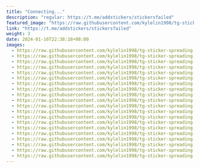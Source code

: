 ```yaml
---
title: "Connecting..."
description: "regular: https://t.me/addstickers/stickersfailed"
featured_image: "https://raw.githubusercontent.com/kylelin1998/tg-sticker-spreading-worldwide-images/main/img/8b7cbb2a-3215-4c44-bf13-27a16d3600e9.jpg"
link: "https://t.me/addstickers/stickersfailed"
weight: 3
date: 2024-01-16T22:38:18+08:00
images:
  - https://raw.githubusercontent.com/kylelin1998/tg-sticker-spreading-worldwide-images/main/img/8b7cbb2a-3215-4c44-bf13-27a16d3600e9.jpg
  - https://raw.githubusercontent.com/kylelin1998/tg-sticker-spreading-worldwide-images/main/img/45e689ad-c6f5-4b8b-82c4-54cc9de27c4f.jpg
  - https://raw.githubusercontent.com/kylelin1998/tg-sticker-spreading-worldwide-images/main/img/914d4a59-1734-4b89-be8c-a4f9d058dfeb.jpg
  - https://raw.githubusercontent.com/kylelin1998/tg-sticker-spreading-worldwide-images/main/img/1d9e757c-54fe-4401-ae9b-2c832b3ed047.jpg
  - https://raw.githubusercontent.com/kylelin1998/tg-sticker-spreading-worldwide-images/main/img/f32d62dc-8e46-467d-8f0f-b608787fd2dd.jpg
  - https://raw.githubusercontent.com/kylelin1998/tg-sticker-spreading-worldwide-images/main/img/a457ec45-6f4f-4afb-b287-b3757056ad68.jpg
  - https://raw.githubusercontent.com/kylelin1998/tg-sticker-spreading-worldwide-images/main/img/df86c48b-4caa-41a3-aff8-5df429ee33c8.jpg
  - https://raw.githubusercontent.com/kylelin1998/tg-sticker-spreading-worldwide-images/main/img/4a2a0375-9afd-4ec2-8331-e528ac57e07f.jpg
  - https://raw.githubusercontent.com/kylelin1998/tg-sticker-spreading-worldwide-images/main/img/26055d69-1b22-4465-a061-f72352e8c438.jpg
  - https://raw.githubusercontent.com/kylelin1998/tg-sticker-spreading-worldwide-images/main/img/87c3a63a-86e0-44d2-94a1-c8706fe5e0d2.jpg
  - https://raw.githubusercontent.com/kylelin1998/tg-sticker-spreading-worldwide-images/main/img/8934a219-60ab-47ab-9869-89e9ab543e17.jpg
  - https://raw.githubusercontent.com/kylelin1998/tg-sticker-spreading-worldwide-images/main/img/ceb0a845-2ed2-4557-9a84-5d1667d9dc70.jpg
  - https://raw.githubusercontent.com/kylelin1998/tg-sticker-spreading-worldwide-images/main/img/ac1d781c-26dc-45df-913d-e43e4a6ffc84.jpg
  - https://raw.githubusercontent.com/kylelin1998/tg-sticker-spreading-worldwide-images/main/img/be306275-0b13-4530-926d-5b9e35c62944.jpg
  - https://raw.githubusercontent.com/kylelin1998/tg-sticker-spreading-worldwide-images/main/img/999fd9a1-6c50-4071-9da4-a8d27bee4eb3.jpg
  - https://raw.githubusercontent.com/kylelin1998/tg-sticker-spreading-worldwide-images/main/img/2cd346c4-4ccd-4085-8e5f-51fb3f691649.jpg
  - https://raw.githubusercontent.com/kylelin1998/tg-sticker-spreading-worldwide-images/main/img/290307d3-9e7f-406d-bbdd-05dc908991fa.jpg
  - https://raw.githubusercontent.com/kylelin1998/tg-sticker-spreading-worldwide-images/main/img/8b1ffd7f-ec6d-4489-9629-f0c631f3e3a6.jpg
  - https://raw.githubusercontent.com/kylelin1998/tg-sticker-spreading-worldwide-images/main/img/1f86f0c7-cfa6-4290-b5ab-e705302cba38.jpg
  - https://raw.githubusercontent.com/kylelin1998/tg-sticker-spreading-worldwide-images/main/img/984f357c-5e5c-458c-9539-a36e6161a74f.jpg
---
```

